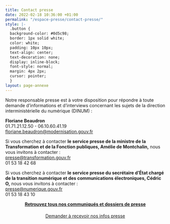 ```yaml
---
title: Contact presse
date: 2022-02-18 10:36:00 +01:00
permalink: "/espace-presse/contact-presse/"
style: |-
  .button {
  background-color: #0d5c98;
  border: 1px solid white;
  color: white;
  padding: 10px 10px;
  text-align: center;
  text-decoration: none;
  display: inline-block;
  font-style: normal;
  margin: 4px 2px;
  cursor: pointer;
  }
layout: page-annexe
---
```


<p>Notre responsable presse est à votre disposition pour répondre à toute demande d’informations et d’interviews concernant les sujets de la direction interministérielle du numérique (DINUM) :</p>

<p><b>Floriane Beaudron</b>
<br>01.71.21.12.50 - 06.10.60.41.19
<br><a href="mailto:floriane.beaudron@modernisation.gouv.fr">floriane.beaudron@modernisation.gouv.fr</a></p>


<p>Si vous cherchez à contacter <b>le service presse de la ministre de la Transformation et de la Fonction publiques, Amélie de Montchalin,</b> nous vous invitons à contacter :
<br><a href="mailto:presse@transformation.gouv.fr">presse@transformation.gouv.fr</a>
<br>01 53 18 42 68</p>

<p>Si vous cherchez à contacter <b>le service presse du secrétaire d’État chargé de la transition numérique et des communications électroniques, Cédric O,</b> nous vous invitons à contacter :
<br><a href="mailto:presse@numerique.gouv.fr">presse@numerique.gouv.fr</a>
<br>01 53 18 43 10</p>

<div align="center" style="margin-bottom: 20px"><a href="/espace-presse/" class="button"><b>Retrouvez tous nos communiqués et dossiers de presse</b></a> </div>

<div align="center" style="margin-bottom: 40px"><a href="mailto:floriane.beaudron@modernisation.gouv.fr?suject=Demande d’inscription au listing presse de la DINUM&body=Bonjour, je souhaite être référencé dans le listing presse de la direction interministérielle du numérique et recevoir toutes les actualités presse et invitations. Je suis [FONCTION] pour [MEDIA(s)] et m’intéresse particulièrement aux sujets suivants : [SUJET 1, SUJET 2, SUJET 3...]. Cordialement,
" class="button">Demander à recevoir nos infos presse</a>
